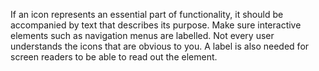 If an icon represents an essential part of functionality, it should be accompanied by text that describes its purpose. Make sure interactive elements such as navigation menus are labelled. Not every user understands the icons that are obvious to you. A label is also needed for screen readers to be able to read out the element.